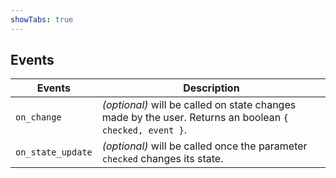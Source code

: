 ```yaml
---
showTabs: true
---
```


## Events

| Events            | Description                                                                                             |
| ----------------- | ------------------------------------------------------------------------------------------------------- |
| `on_change`       | _(optional)_ will be called on state changes made by the user. Returns an boolean `{ checked, event }`. |
| `on_state_update` | _(optional)_ will be called once the parameter `checked` changes its state.                             |

